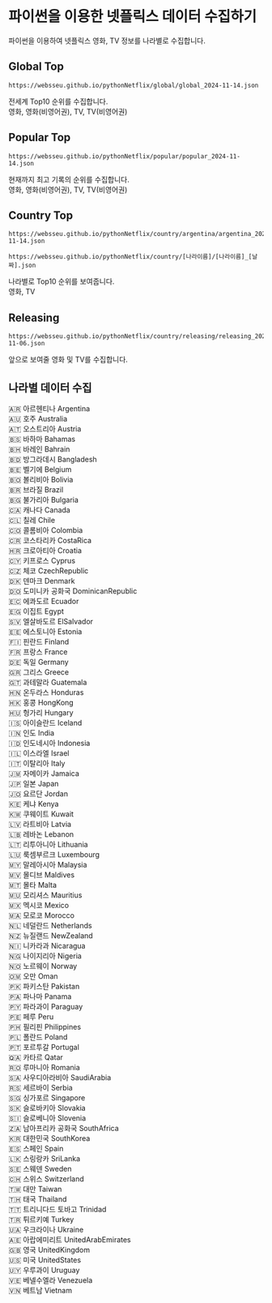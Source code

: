 # 파이썬을 이용한 넷플릭스 데이터 수집하기

파이썬을 이용하여 넷플릭스 영화, TV 정보를 나라별로 수집합니다.

## Global Top

```
https://websseu.github.io/pythonNetflix/global/global_2024-11-14.json
```

전세계 Top10 순위를 수집합니다.  
영화, 영화(비영어권), TV, TV(비영어권)

## Popular Top

```
https://websseu.github.io/pythonNetflix/popular/popular_2024-11-14.json
```

현재까지 최고 기록의 순위를 수집합니다.  
영화, 영화(비영어권), TV, TV(비영어권)

## Country Top

```
https://websseu.github.io/pythonNetflix/country/argentina/argentina_2024-11-14.json
```

```
https://websseu.github.io/pythonNetflix/country/[나라이름]/[나라이름]_[날짜].json
```

나라별로 Top10 순위를 보여줍니다.  
영화, TV

## Releasing

```
https://websseu.github.io/pythonNetflix/country/releasing/releasing_2024-11-06.json
```

앞으로 보여줄 영화 및 TV를 수집합니다.

## 나라별 데이터 수집

🇦🇷 아르헨티나 Argentina  
🇦🇺 호주 Australia  
🇦🇹 오스트리아 Austria  
🇧🇸 바하마 Bahamas  
🇧🇭 바레인 Bahrain  
🇧🇩 방그라데시 Bangladesh  
🇧🇪 벨기에 Belgium  
🇧🇴 볼리비아 Bolivia  
🇧🇷 브라질 Brazil  
🇧🇬 불가리아 Bulgaria  
🇨🇦 캐나다 Canada  
🇨🇱 칠레 Chile  
🇨🇴 콜롬비아 Colombia  
🇨🇷 코스타리카 CostaRica  
🇭🇷 크로아티아 Croatia  
🇨🇾 키프로스 Cyprus  
🇨🇿 체코 CzechRepublic  
🇩🇰 덴마크 Denmark  
🇩🇴 도미니카 공화국 DominicanRepublic  
🇪🇨 에콰도르 Ecuador  
🇪🇬 이집트 Egypt  
🇸🇻 엘살바도르 ElSalvador  
🇪🇪 에스토니아 Estonia  
🇫🇮 핀란드 Finland  
🇫🇷 프랑스 France  
🇩🇪 독일 Germany  
🇬🇷 그리스 Greece  
🇬🇹 과테말라 Guatemala  
🇭🇳 온두라스 Honduras  
🇭🇰 홍콩 HongKong  
🇭🇺 헝가리 Hungary  
🇮🇸 아이슬란드 Iceland  
🇮🇳 인도 India  
🇮🇩 인도네시아 Indonesia  
🇮🇱 이스라엘 Israel  
🇮🇹 이탈리아 Italy  
🇯🇲 자메이카 Jamaica  
🇯🇵 일본 Japan  
🇯🇴 요르단 Jordan  
🇰🇪 케냐 Kenya  
🇰🇼 쿠웨이트 Kuwait  
🇱🇻 라트비아 Latvia  
🇱🇧 레바논 Lebanon  
🇱🇹 리투아니아 Lithuania  
🇱🇺 룩셈부르크 Luxembourg  
🇲🇾 말레아시아 Malaysia  
🇲🇻 몰디브 Maldives  
🇲🇹 몰타 Malta  
🇲🇺 모리셔스 Mauritius  
🇲🇽 멕시코 Mexico  
🇲🇦 모로코 Morocco  
🇳🇱 네덜란드 Netherlands  
🇳🇿 뉴질랜드 NewZealand  
🇳🇮 니카라과 Nicaragua  
🇳🇬 나이지리아 Nigeria  
🇳🇴 노르웨이 Norway  
🇴🇲 오만 Oman  
🇵🇰 파키스탄 Pakistan  
🇵🇦 파나마 Panama  
🇵🇾 파라과이 Paraguay  
🇵🇪 페루 Peru  
🇵🇭 필리핀 Philippines  
🇵🇱 폴란드 Poland  
🇵🇹 포르투갈 Portugal  
🇶🇦 카타르 Qatar  
🇷🇴 루마니아 Romania  
🇸🇦 사우디아라비아 SaudiArabia  
🇷🇸 세르바이 Serbia  
🇸🇬 싱가포르 Singapore  
🇸🇰 슬로바키아 Slovakia  
🇸🇮 슬로베니아 Slovenia  
🇿🇦 남아프리카 공화국 SouthAfrica  
🇰🇷 대한민국 SouthKorea  
🇪🇸 스페인 Spain  
🇱🇰 스링랑카 SriLanka  
🇸🇪 스웨덴 Sweden  
🇨🇭 스위스 Switzerland  
🇹🇼 대만 Taiwan  
🇹🇭 태국 Thailand  
🇹🇹 트리니다드 토바고 Trinidad  
🇹🇷 튀르키예 Turkey  
🇺🇦 우크라이나 Ukraine  
🇦🇪 아랍에미리트 UnitedArabEmirates  
🇬🇧 영국 UnitedKingdom  
🇺🇸 미국 UnitedStates  
🇺🇾 우루과이 Uruguay  
🇻🇪 베넬수엘라 Venezuela  
🇻🇳 베트남 Vietnam
